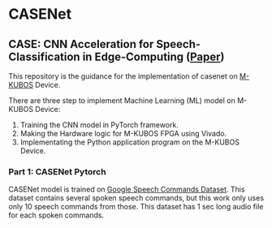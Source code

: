 # CASENet
## CASE: CNN Acceleration for Speech-Classification in Edge-Computing ([Paper](https://ieeexplore.ieee.org/document/9658881))

This repository is the guidance for the implementation of casenet on [M-KUBOS](https://www.paltek.co.jp/design/original/m-kubos/index.html) Device.

There are three step to implement Machine Learning (ML) model on M-KUBOS Device:

1. Training the CNN model in PyTorch framework.
2. Making the Hardware logic for M-KUBOS FPGA using Vivado.
3. Implementating the Python application program on the M-KUBOS Device.

### Part 1: CASENet Pytorch

CASENet model is trained on [Google Speech Commands Dataset](https://ai.googleblog.com/2017/08/launching-speech-commands-dataset.html).
This dataset contains several spoken speech commands, but this work only uses only 10 speech commands from those.
This dataset has 1 sec long audio file for each spoken commands.
